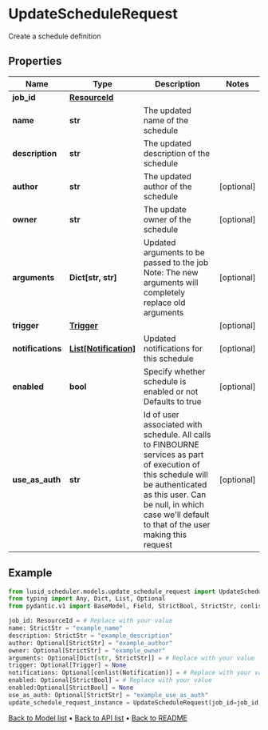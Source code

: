 # UpdateScheduleRequest

Create a schedule definition
## Properties
Name | Type | Description | Notes
------------ | ------------- | ------------- | -------------
**job_id** | [**ResourceId**](ResourceId.md) |  | 
**name** | **str** | The updated name of the schedule | 
**description** | **str** | The updated description of the schedule | 
**author** | **str** | The updated author of the schedule | [optional] 
**owner** | **str** | The update owner of the schedule | [optional] 
**arguments** | **Dict[str, str]** | Updated arguments to be passed to the job  Note: The new arguments will completely replace old arguments | [optional] 
**trigger** | [**Trigger**](Trigger.md) |  | [optional] 
**notifications** | [**List[Notification]**](Notification.md) | Updated notifications for this schedule | [optional] 
**enabled** | **bool** | Specify whether schedule is enabled or not  Defaults to true | [optional] 
**use_as_auth** | **str** | Id of user associated with schedule. All calls to FINBOURNE services  as part of execution of this schedule will be authenticated as this   user. Can be null, in which case we&#39;ll default to that of the user   making this request | [optional] 
## Example

```python
from lusid_scheduler.models.update_schedule_request import UpdateScheduleRequest
from typing import Any, Dict, List, Optional
from pydantic.v1 import BaseModel, Field, StrictBool, StrictStr, conlist, constr, validator

job_id: ResourceId = # Replace with your value
name: StrictStr = "example_name"
description: StrictStr = "example_description"
author: Optional[StrictStr] = "example_author"
owner: Optional[StrictStr] = "example_owner"
arguments: Optional[Dict[str, StrictStr]] = # Replace with your value
trigger: Optional[Trigger] = None
notifications: Optional[conlist(Notification)] = # Replace with your value
enabled: Optional[StrictBool] = # Replace with your value
enabled:Optional[StrictBool] = None
use_as_auth: Optional[StrictStr] = "example_use_as_auth"
update_schedule_request_instance = UpdateScheduleRequest(job_id=job_id, name=name, description=description, author=author, owner=owner, arguments=arguments, trigger=trigger, notifications=notifications, enabled=enabled, use_as_auth=use_as_auth)

```

[Back to Model list](../README.md#documentation-for-models) &#8226; [Back to API list](../README.md#documentation-for-api-endpoints) &#8226; [Back to README](../README.md)

